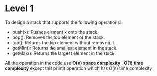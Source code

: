 # Level 1
To design a stack that supports the following operations:
- push(x): Pushes element x onto the stack.
- pop(): Removes the top element of the stack.
- top(): Returns the top element without removing it.
- getMin(): Returns the smallest element in the stack.
- getMax(): Returns the largest element in the stack.

All the operation in the code use **O(n) space complexity** , **O(1) time complexity** except this printit operation which has O(n) time complexity
